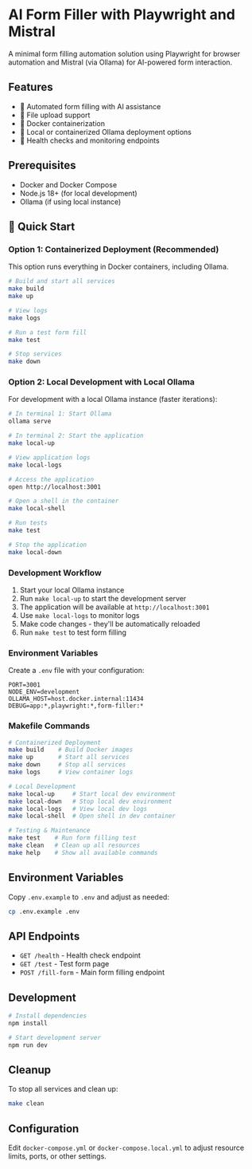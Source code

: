 # AI Form Filler with Playwright and Mistral

A minimal form filling automation solution using Playwright for browser automation and Mistral (via Ollama) for AI-powered form interaction.

## Features

- 🚀 Automated form filling with AI assistance
- 📄 File upload support
- 🐳 Docker containerization
- 🤖 Local or containerized Ollama deployment options
- 🔄 Health checks and monitoring endpoints

## Prerequisites

- Docker and Docker Compose
- Node.js 18+ (for local development)
- Ollama (if using local instance)

## 🚀 Quick Start

### Option 1: Containerized Deployment (Recommended)

This option runs everything in Docker containers, including Ollama.

```bash
# Build and start all services
make build
make up

# View logs
make logs

# Run a test form fill
make test

# Stop services
make down
```

### Option 2: Local Development with Local Ollama

For development with a local Ollama instance (faster iterations):

```bash
# In terminal 1: Start Ollama
ollama serve

# In terminal 2: Start the application
make local-up

# View application logs
make local-logs

# Access the application
open http://localhost:3001

# Open a shell in the container
make local-shell

# Run tests
make test

# Stop the application
make local-down
```

### Development Workflow

1. Start your local Ollama instance
2. Run `make local-up` to start the development server
3. The application will be available at `http://localhost:3001`
4. Use `make local-logs` to monitor logs
5. Make code changes - they'll be automatically reloaded
6. Run `make test` to test form filling

### Environment Variables

Create a `.env` file with your configuration:

```env
PORT=3001
NODE_ENV=development
OLLAMA_HOST=host.docker.internal:11434
DEBUG=app:*,playwright:*,form-filler:*
```

### Makefile Commands

```bash
# Containerized Deployment
make build    # Build Docker images
make up       # Start all services
make down     # Stop all services
make logs     # View container logs

# Local Development
make local-up     # Start local dev environment
make local-down   # Stop local dev environment
make local-logs   # View local dev logs
make local-shell  # Open shell in dev container

# Testing & Maintenance
make test    # Run form filling test
make clean   # Clean up all resources
make help    # Show all available commands
```

## Environment Variables

Copy `.env.example` to `.env` and adjust as needed:

```bash
cp .env.example .env
```

## API Endpoints

- `GET /health` - Health check endpoint
- `GET /test` - Test form page
- `POST /fill-form` - Main form filling endpoint

## Development

```bash
# Install dependencies
npm install

# Start development server
npm run dev
```

## Cleanup

To stop all services and clean up:

```bash
make clean
```

## Configuration

Edit `docker-compose.yml` or `docker-compose.local.yml` to adjust resource limits, ports, or other settings.